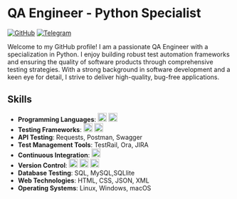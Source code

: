 # QA Engineer - Python Specialist

[![GitHub](https://img.shields.io/badge/GitHub-Follow-green.svg)](https://github.com/vladimirqw1221)
[![Telegram](https://img.shields.io/badge/Telegram-Connect-blue.svg)](https://t.me/valdimirshe)

Welcome to my GitHub profile! I am a passionate QA Engineer with a specialization in Python. I enjoy building robust test automation frameworks and ensuring the quality of software products through comprehensive testing strategies. With a strong background in software development and a keen eye for detail, I strive to deliver high-quality, bug-free applications.

## Skills
- **Programming Languages**: <img src="https://cdn.jsdelivr.net/gh/devicons/devicon/icons/python/python-original.svg" alt="Python" width="20" height="20"> 
            <img src="https://cdn.jsdelivr.net/gh/devicons/devicon/icons/javascript/javascript-original.svg" alt="JavaScript" width="20" height="20"/>
- **Testing Frameworks**: 
            <img src="https://cdn.jsdelivr.net/gh/devicons/devicon/icons/selenium/selenium-original.svg" alt="Selenium" width="20" height="20" />
            <img src="https://cdn.jsdelivr.net/gh/devicons/devicon/icons/pytest/pytest-original-wordmark.svg" alt="Pytest" width="20" height="20"  />
- **API Testing**: Requests, Postman, Swagger
- **Test Management Tools**: TestRail, Ora, JIRA
- **Continuous Integration**: 
            <img src="https://cdn.jsdelivr.net/gh/devicons/devicon/icons/jenkins/jenkins-original.svg"  alt="Jenkins" width="20" height="20"/>   
- **Version Control**: 
            <img src="https://cdn.jsdelivr.net/gh/devicons/devicon/icons/git/git-original-wordmark.svg" alt="Git" width="20" 
            height="20" /> 
            <img src="https://cdn.jsdelivr.net/gh/devicons/devicon/icons/github/github-original-wordmark.svg" alt="Github" width="20" height="20" /> 
            <img src="https://cdn.jsdelivr.net/gh/devicons/devicon/icons/bitbucket/bitbucket-original-wordmark.svg" alt="bitbucket" width="20" height="20" />    
- **Database Testing**: SQL, MySQL,SQLlite
- **Web Technologies**: HTML, CSS, JSON, XML
- **Operating Systems**: Linux, Windows, macOS


          
<!--
**vladimirqw1221/vladimirqw1221** is a ✨ _special_ ✨ repository because its `README.md` (this file) appears on your GitHub profile.

Here are some ideas to get you started:

- 🔭 I’m currently working on ...
- 🌱 I’m currently learning ...
- 👯 I’m looking to collaborate on ...
- 🤔 I’m looking for help with ...
- 💬 Ask me about ...
- 📫 How to reach me: ...
- 😄 Pronouns: ...
- ⚡ Fun fact: ...
-->
